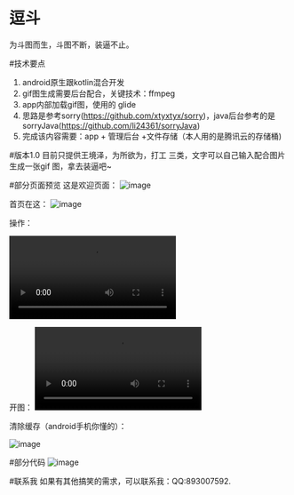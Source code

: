 # 逗斗
为斗图而生，斗图不断，装逼不止。

#技术要点
1. android原生跟kotlin混合开发
2. gif图生成需要后台配合，关键技术：ffmpeg
3. app内部加载gif图，使用的 glide
4. 思路是参考sorry(https://github.com/xtyxtyx/sorry)，java后台参考的是sorryJava(https://github.com/li24361/sorryJava)
5. 完成该内容需要：app + 管理后台 +文件存储（本人用的是腾讯云的存储桶)

#版本1.0
目前只提供王境泽，为所欲为，打工 三类，文字可以自己输入配合图片生成一张gif
图，拿去装逼吧~

#部分页面预览
这是欢迎页面：
![image](https://github.com/niyige/StrongApp/blob/master/screenshots/welcome.jpg)

首页在这：
![image](https://github.com/niyige/StrongApp/blob/master/screenshots/index.jpg)

操作：

![video](https://github.com/niyige/StrongApp/blob/master/screenshots/start.mp4)

开图：
![video](https://github.com/niyige/StrongApp/blob/master/screenshots/gifShow.mp4)

清除缓存（android手机你懂的）：

![image](https://github.com/niyige/StrongApp/blob/master/screenshots/clear.jpg)


#部分代码
![image](https://github.com/niyige/StrongApp/blob/master/screenshots/left_menu.jpg)

#联系我
如果有其他搞笑的需求，可以联系我：QQ:893007592.
